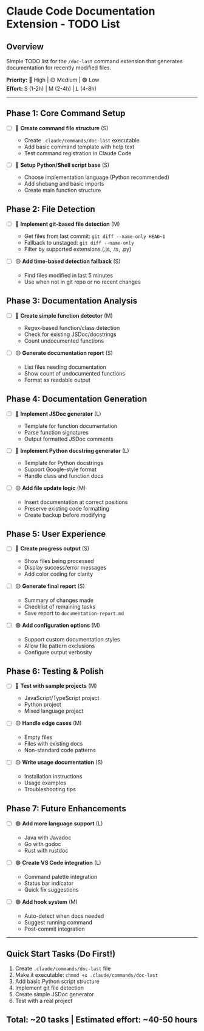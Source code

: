 # Claude Code Documentation Extension - TODO List

## Overview
Simple TODO list for the `/doc-last` command extension that generates documentation for recently modified files.

**Priority:** 🔴 High | 🟡 Medium | 🟢 Low  
**Effort:** S (1-2h) | M (2-4h) | L (4-8h)

---

## Phase 1: Core Command Setup
- [ ] 🔴 **Create command file structure** (S)
  - Create `.claude/commands/doc-last` executable
  - Add basic command template with help text
  - Test command registration in Claude Code

- [ ] 🔴 **Setup Python/Shell script base** (S)
  - Choose implementation language (Python recommended)
  - Add shebang and basic imports
  - Create main function structure

## Phase 2: File Detection
- [ ] 🔴 **Implement git-based file detection** (M)
  - Get files from last commit: `git diff --name-only HEAD~1`
  - Fallback to unstaged: `git diff --name-only`
  - Filter by supported extensions (.js, .ts, .py)

- [ ] 🟡 **Add time-based detection fallback** (S)
  - Find files modified in last 5 minutes
  - Use when not in git repo or no recent changes

## Phase 3: Documentation Analysis
- [ ] 🔴 **Create simple function detector** (M)
  - Regex-based function/class detection
  - Check for existing JSDoc/docstrings
  - Count undocumented functions

- [ ] 🟡 **Generate documentation report** (S)
  - List files needing documentation
  - Show count of undocumented functions
  - Format as readable output

## Phase 4: Documentation Generation
- [ ] 🔴 **Implement JSDoc generator** (L)
  - Template for function documentation
  - Parse function signatures
  - Output formatted JSDoc comments

- [ ] 🔴 **Implement Python docstring generator** (L)
  - Template for Python docstrings
  - Support Google-style format
  - Handle class and function docs

- [ ] 🟡 **Add file update logic** (M)
  - Insert documentation at correct positions
  - Preserve existing code formatting
  - Create backup before modifying

## Phase 5: User Experience
- [ ] 🔴 **Create progress output** (S)
  - Show files being processed
  - Display success/error messages
  - Add color coding for clarity

- [ ] 🟡 **Generate final report** (S)
  - Summary of changes made
  - Checklist of remaining tasks
  - Save report to `documentation-report.md`

- [ ] 🟢 **Add configuration options** (M)
  - Support custom documentation styles
  - Allow file pattern exclusions
  - Configure output verbosity

## Phase 6: Testing & Polish
- [ ] 🔴 **Test with sample projects** (M)
  - JavaScript/TypeScript project
  - Python project
  - Mixed language project

- [ ] 🟡 **Handle edge cases** (M)
  - Empty files
  - Files with existing docs
  - Non-standard code patterns

- [ ] 🟡 **Write usage documentation** (S)
  - Installation instructions
  - Usage examples
  - Troubleshooting tips

## Phase 7: Future Enhancements
- [ ] 🟢 **Add more language support** (L)
  - Java with Javadoc
  - Go with godoc
  - Rust with rustdoc

- [ ] 🟢 **Create VS Code integration** (L)
  - Command palette integration
  - Status bar indicator
  - Quick fix suggestions

- [ ] 🟢 **Add hook system** (M)
  - Auto-detect when docs needed
  - Suggest running command
  - Post-commit integration

---

## Quick Start Tasks (Do First!)
1. Create `.claude/commands/doc-last` file
2. Make it executable: `chmod +x .claude/commands/doc-last`
3. Add basic Python script structure
4. Implement git file detection
5. Create simple JSDoc generator
6. Test with a real project

## Total: ~20 tasks | Estimated effort: ~40-50 hours